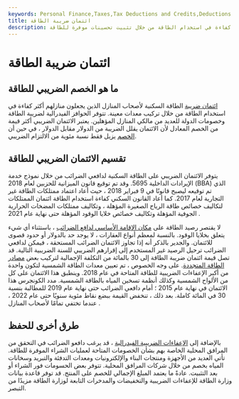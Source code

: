 ```yaml
---
keywords: Personal Finance,Taxes,Tax Deductions and Credits,Deductions and Credits
title: ائتمان ضريبة الطاقة
description: يتم منح ائتمان ضريبي على الطاقة لأصحاب المنازل الذين يجعلون منازلهم أكثر كفاءة في استخدام الطاقة من خلال تثبيت تحسينات موفرة للطاقة.
---
```


# ائتمان ضريبة الطاقة
## ما هو الخصم الضريبي للطاقة

[ائتمان ضريبة](/taxcredit) الطاقة السكنية لأصحاب المنازل الذين يجعلون منازلهم أكثر كفاءة في استخدام الطاقة من خلال تركيب معدات معينة. تتوفر الحوافز الفيدرالية لضريبة الطاقة وخصومات الدولة للعديد من مالكي المنازل المؤهلين. يعتبر الائتمان الضريبي أكثر قيمة من الخصم المعادل لأن الائتمان يقلل الضريبة من الدولار مقابل الدولار ، في حين أن [الخصم](/deduction) يزيل فقط نسبة مئوية من الالتزام الضريبي.

## تقسيم الائتمان الضريبي للطاقة

يتوفر الائتمان الضريبي على الطاقة السكنية لدافعي الضرائب من خلال نموذج خدمة الإيرادات الداخلية 5695. وقد تم توقيع قانون الميزانية للحزبين لعام 2018 (BBA) الذي تم توقيعه ليصبح قانونًا في 9 فبراير 2018 ، حيث أعاد اعتماد ممتلكات الطاقة غير التجارية لعام 2017. كما أعاد القانون السكني كفاءة استخدام الطاقة ائتمان الممتلكات لتكاليف خصائص طاقة الرياح الصغيرة المؤهلة ، وتكاليف ممتلكات المضخات الحرارية الجوفية المؤهلة وتكاليف خصائص خلايا الوقود المؤهلة حتى نهاية عام 2021 .

لا يقتصر رصيد الطاقة على [مكان الإقامة الأساسي لدافع الضرائب](/principalresidence) ، باستثناء أي شيء يتعلق بخلايا الوقود. بالنسبة لمعظم أنواع العقارات ، لا يوجد حد بالدولار أو حدود قصوى للائتمان. والجدير بالذكر أنه إذا تجاوز الائتمان الضرائب المستحقة ، فيمكن لدافعي الضرائب ترحيل الرصيد غير المستخدم إلى إقرارهم الضريبي للسنة الضريبية التالية. قد تصل قيمة ائتمان ضريبة الطاقة إلى 30 بالمائة من التكلفة الإجمالية لتركيب بعض [مصادر الطاقة المتجددة](/renewable_resource). على وجه الخصوص ، تم تعيين معدات الطاقة الشمسية لتكون واحدة من أكبر الإعفاءات الضريبية للطاقة المتاحة في عام 2018. وينطبق هذا الائتمان على كل من الألواح الشمسية وكذلك أنظمة تسخين المياه بالطاقة الشمسية. مدد الكونجرس هذا الائتمان في نهاية عام 2015 ؛ أمام دافعي الضرائب حتى نهاية عام 2019 للمطالبة بنسبة 30 في المائة كاملة. بعد ذلك ، تنخفض القيمة ببضع نقاط مئوية سنويًا حتى عام 2022 ، عندما تختفي تمامًا لأصحاب المنازل .

## طرق أخرى للحفظ

بالإضافة إلى [الإعفاءات الضريبية الفيدرالية](/tax-break) ، قد يرغب دافعو الضرائب في التحقق من المرافق المحلية الخاصة بهم بشأن الخصومات المتاحة لعمليات الشراء الموفرة للطاقة. تأتي العديد من الأجهزة ومنتجات البناء والإلكترونيات ومعدات التدفئة والتبريد وسخانات المياه بخصم من خلال شركات المرافق المحلية. تتوفر بعض الحسومات فور الشراء أو بعد التثبيت. عادةً ما يعتمد المبلغ الإجمالي للخصم على المنتج. قد توفر قاعدة بيانات وزارة الطاقة للإعفاءات الضريبية والتخفيضات والمدخرات التابعة لوزارة الطاقة مزيدًا من التبصر.

